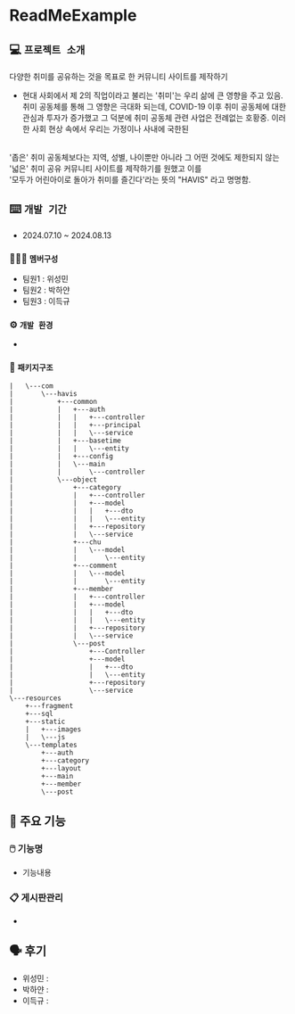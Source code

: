 # ReadMeExample

## 💻 `프로젝트 소개`

다양한 취미를 공유하는 것을 목표로 한 커뮤니티 사이트를 제작하기

- 현대 사회에서 제 2의 직업이라고 불리는 '취미'는 우리 삶에 큰 영향을 주고 있음. 취미 공동체를 통해 그 영향은 극대화 되는데,
  COVID-19 이후 취미 공동체에 대한 관심과 투자가 증가했고 그 덕분에 취미 공동체 관련 사업은 전례없는 호황중. 이러한 사회 현상 속에서 우리는 가정이나 사내에 국한된
<br>
  '좁은' 취미 공동체보다는 지역, 성별, 나이뿐만 아니라 그 어떤 것에도 제한되지 않는
<br>
  '넓은' 취미 공유 커뮤니티 사이트를 제작하기를 원했고 이를
<br>
  '모두가 어린아이로 돌아가 취미를 즐긴다'라는 뜻의 "HAVIS" 라고 명명함.
 
<br>

##  ⌨️ `개발 기간`
* 2024.07.10 ~ 2024.08.13

### 🧑‍🤝‍🧑 `멤버구성`
 - 팀원1 : 위성민
 - 팀원2 : 박하얀
 - 팀원3 : 이득규

### ⚙️ `개발 환경`
- 
  
### 📂 `패키지구조`
```+---java
|   \---com
|       \---havis
|           +---common
|           |   +---auth
|           |   |   +---controller
|           |   |   +---principal
|           |   |   \---service
|           |   +---basetime
|           |   |   \---entity
|           |   +---config
|           |   \---main
|           |       \---controller
|           \---object
|               +---category
|               |   +---controller
|               |   +---model
|               |   |   +---dto
|               |   |   \---entity
|               |   +---repository
|               |   \---service
|               +---chu
|               |   \---model
|               |       \---entity
|               +---comment
|               |   \---model
|               |       \---entity
|               +---member
|               |   +---controller
|               |   +---model
|               |   |   +---dto
|               |   |   \---entity
|               |   +---repository
|               |   \---service
|               \---post
|                   +---Controller
|                   +---model
|                   |   +---dto
|                   |   \---entity
|                   +---repository
|                   \---service
\---resources
    +---fragment
    +---sql
    +---static
    |   +---images
    |   \---js
    \---templates
        +---auth
        +---category
        +---layout
        +---main
        +---member
        \---post
```


## 📌 주요 기능
###  🖱️ 기능명
- 기능내용

### 📋 게시판관리 
- 

## 🗣️ 후기

- 위성민 : 
- 박하얀 :
- 이득규 : 
